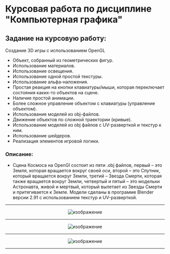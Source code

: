 # Курсовая работа по дисциплине "Компьютерная графика"
## Задание на курсовую работу:
Создание 3D игры с использованием OpenGL
* Объект, собранный из геометрических фигур.
* Использование материалов.
* Использование освещения.
* Использование одной простой текстуры.
*	Использование альфа-наложения. 
*	Простая реакция на кнопки клавиатуры/мыши, которая переключает состояния каких-то объектов на сцене. 
* Наличие простой анимации.
*	Более сложное управление объектом с клавиатуры (управление объектом).
*	Использование моделей из obj-файлов.
*	Движение объектов по сложной траектории (кривые).
*	Использование моделей из obj файлов с UV-разверткой и текстур к ним.
*	Использование шейдеров.
*	Реализация элементов игровой логики.

### Описание: 
* Сцена Космоса на OpenGl состоит из пяти .obj файлов, первый – это Земля, которая вращается вокруг своей оси, второй – это Спутник, который вращается вокруг Земли, третий – Звезда Смерти, которая также вращается вокруг Земли, четвертый и пятый – это модельки Астронавта, живой и мертвый, который вылетает из Звезды Смерти и притягивается к Земле. Модели сделаны в программе Blender версии 2.91 с использованием текстур и UV-разверткой.

---

<p align="center">
  <img alt="изображение" src="https://github.com/aggink/Course_work3/blob/main/Images/img1.jpg">
</p>

---

<p align="center">
  <img alt="изображение" src="https://github.com/aggink/Course_work3/blob/main/Images/img2.jpg">
</p>

---

<p align="center">
  <img alt="изображение" src="https://github.com/aggink/Course_work3/blob/main/Images/img3.png">
</p>

---